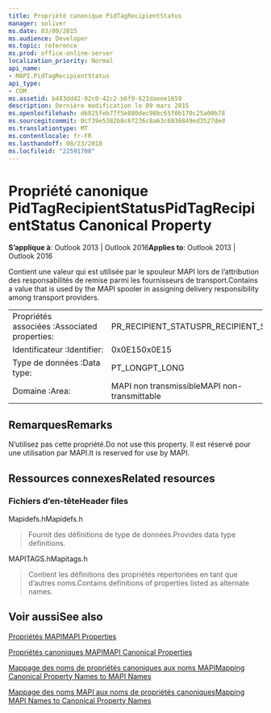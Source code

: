 ```yaml
---
title: Propriété canonique PidTagRecipientStatus
manager: soliver
ms.date: 03/09/2015
ms.audience: Developer
ms.topic: reference
ms.prod: office-online-server
localization_priority: Normal
api_name:
- MAPI.PidTagRecipientStatus
api_type:
- COM
ms.assetid: b483dd42-92c0-42c2-b6f9-621daeee1659
description: Dernière modification le 09 mars 2015
ms.openlocfilehash: d6025feb77f5e880dec98bc65f0b170c25a00b78
ms.sourcegitcommit: 0cf39e5382b8c6f236c8a63c6036849ed3527ded
ms.translationtype: MT
ms.contentlocale: fr-FR
ms.lasthandoff: 08/23/2018
ms.locfileid: "22591708"
---
```

# <a name="pidtagrecipientstatus-canonical-property"></a><span data-ttu-id="09deb-103">Propriété canonique PidTagRecipientStatus</span><span class="sxs-lookup"><span data-stu-id="09deb-103">PidTagRecipientStatus Canonical Property</span></span>

  
  
<span data-ttu-id="09deb-104">**S’applique à**: Outlook 2013 | Outlook 2016</span><span class="sxs-lookup"><span data-stu-id="09deb-104">**Applies to**: Outlook 2013 | Outlook 2016</span></span> 
  
<span data-ttu-id="09deb-105">Contient une valeur qui est utilisée par le spouleur MAPI lors de l’attribution des responsabilités de remise parmi les fournisseurs de transport.</span><span class="sxs-lookup"><span data-stu-id="09deb-105">Contains a value that is used by the MAPI spooler in assigning delivery responsibility among transport providers.</span></span>
  
|||
|:-----|:-----|
|<span data-ttu-id="09deb-106">Propriétés associées :</span><span class="sxs-lookup"><span data-stu-id="09deb-106">Associated properties:</span></span>  <br/> |<span data-ttu-id="09deb-107">PR_RECIPIENT_STATUS</span><span class="sxs-lookup"><span data-stu-id="09deb-107">PR_RECIPIENT_STATUS</span></span>  <br/> |
|<span data-ttu-id="09deb-108">Identificateur :</span><span class="sxs-lookup"><span data-stu-id="09deb-108">Identifier:</span></span>  <br/> |<span data-ttu-id="09deb-109">0x0E15</span><span class="sxs-lookup"><span data-stu-id="09deb-109">0x0E15</span></span>  <br/> |
|<span data-ttu-id="09deb-110">Type de données :</span><span class="sxs-lookup"><span data-stu-id="09deb-110">Data type:</span></span>  <br/> |<span data-ttu-id="09deb-111">PT_LONG</span><span class="sxs-lookup"><span data-stu-id="09deb-111">PT_LONG</span></span>  <br/> |
|<span data-ttu-id="09deb-112">Domaine :</span><span class="sxs-lookup"><span data-stu-id="09deb-112">Area:</span></span>  <br/> |<span data-ttu-id="09deb-113">MAPI non transmissible</span><span class="sxs-lookup"><span data-stu-id="09deb-113">MAPI non-transmittable</span></span>  <br/> |
   
## <a name="remarks"></a><span data-ttu-id="09deb-114">Remarques</span><span class="sxs-lookup"><span data-stu-id="09deb-114">Remarks</span></span>

<span data-ttu-id="09deb-115">N’utilisez pas cette propriété.</span><span class="sxs-lookup"><span data-stu-id="09deb-115">Do not use this property.</span></span> <span data-ttu-id="09deb-116">Il est réservé pour une utilisation par MAPI.</span><span class="sxs-lookup"><span data-stu-id="09deb-116">It is reserved for use by MAPI.</span></span>
  
## <a name="related-resources"></a><span data-ttu-id="09deb-117">Ressources connexes</span><span class="sxs-lookup"><span data-stu-id="09deb-117">Related resources</span></span>

### <a name="header-files"></a><span data-ttu-id="09deb-118">Fichiers d’en-tête</span><span class="sxs-lookup"><span data-stu-id="09deb-118">Header files</span></span>

<span data-ttu-id="09deb-119">Mapidefs.h</span><span class="sxs-lookup"><span data-stu-id="09deb-119">Mapidefs.h</span></span>
  
> <span data-ttu-id="09deb-120">Fournit des définitions de type de données.</span><span class="sxs-lookup"><span data-stu-id="09deb-120">Provides data type definitions.</span></span>
    
<span data-ttu-id="09deb-121">MAPITAGS.h</span><span class="sxs-lookup"><span data-stu-id="09deb-121">Mapitags.h</span></span>
  
> <span data-ttu-id="09deb-122">Contient les définitions des propriétés répertoriées en tant que d’autres noms.</span><span class="sxs-lookup"><span data-stu-id="09deb-122">Contains definitions of properties listed as alternate names.</span></span>
    
## <a name="see-also"></a><span data-ttu-id="09deb-123">Voir aussi</span><span class="sxs-lookup"><span data-stu-id="09deb-123">See also</span></span>



[<span data-ttu-id="09deb-124">Propriétés MAPI</span><span class="sxs-lookup"><span data-stu-id="09deb-124">MAPI Properties</span></span>](mapi-properties.md)
  
[<span data-ttu-id="09deb-125">Propriétés canoniques MAPI</span><span class="sxs-lookup"><span data-stu-id="09deb-125">MAPI Canonical Properties</span></span>](mapi-canonical-properties.md)
  
[<span data-ttu-id="09deb-126">Mappage des noms de propriétés canoniques aux noms MAPI</span><span class="sxs-lookup"><span data-stu-id="09deb-126">Mapping Canonical Property Names to MAPI Names</span></span>](mapping-canonical-property-names-to-mapi-names.md)
  
[<span data-ttu-id="09deb-127">Mappage des noms MAPI aux noms de propriétés canoniques</span><span class="sxs-lookup"><span data-stu-id="09deb-127">Mapping MAPI Names to Canonical Property Names</span></span>](mapping-mapi-names-to-canonical-property-names.md)

